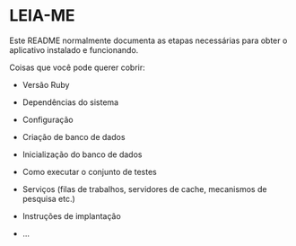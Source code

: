 # LEIA-ME

Este README normalmente documenta as etapas necessárias para obter o
aplicativo instalado e funcionando.

Coisas que você pode querer cobrir:

- Versão Ruby

- Dependências do sistema

- Configuração

- Criação de banco de dados

- Inicialização do banco de dados

- Como executar o conjunto de testes

- Serviços (filas de trabalhos, servidores de cache, mecanismos de pesquisa etc.)

- Instruções de implantação

- ...
